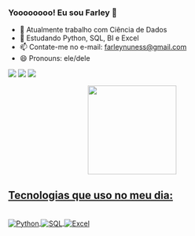 ### Yoooooooo! Eu sou Farley 👋

- 🔭 Atualmente trabalho com Ciência de Dados
- 🌱 Estudando Python, SQL, BI e Excel
- 📫 Contate-me no e-mail: farleynuness@gmail.com
- 😄 Pronouns: ele/dele
<div style="display: inline_block">

<a href="https://www.linkedin.com/in/farley-nunes-21a02037" target="_blank"><img src="https://img.shields.io/badge/-LinkedIn-%230077B5?style=for-the-badge&logo=linkedin&logoColor=white" target="_blank"></a>
<a href = "mailto:farleynuness@gmail.com"><img src="https://img.shields.io/badge/-Gmail-%23333?style=for-the-badge&logo=gmail&logoColor=white" target="_blank"></a>
<a href="https://www.instagram.com/farleynuness" target="_blank"><img src="https://img.shields.io/badge/-Instagram-%23E4405F?style=for-the-badge&logo=instagram&logoColor=white" target="_blank"></a>
</div>

<div align="center">
<a href="https://github.com/FarNunes">
<img height="180em" src="https://github-readme-stats.vercel.app/api?username=FarNunes&show_icons=true&theme=dark&include_all_commits=true&count_private=true"/>
</div>
  
## Tecnologias que uso no meu dia:
<div style="display: inline_block"><br/>
<img align="Center" alt="Python" src="https://img.shields.io/badge/Python-3776AB?style=for-the-badge&logo=python&logoColor=white" />
<img align="Center" alt="SQL" src="https://img.shields.io/badge/Microsoft_SQL_Server-CC2927?style=for-the-badge&logo=microsoft-sql-server&logoColor=white" />
<img align="Center" alt="Excel" src="https://img.shields.io/badge/Microsoft_Excel-217346?style=for-the-badge&logo=microsoft-excel&logoColor=white" />
